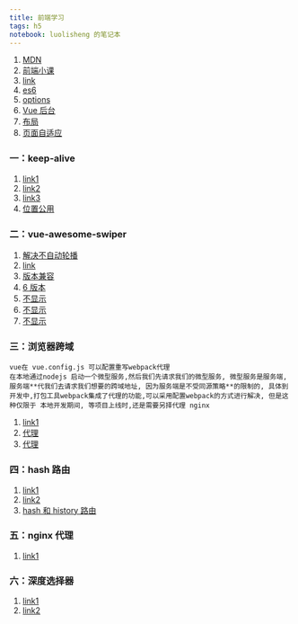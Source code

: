 ```yaml
---
title: 前端学习
tags: h5
notebook: luolisheng 的笔记本
---
```


1. [MDN](https://developer.mozilla.org/zh-CN/docs/Learn/Getting_started_with_the_web)
2. [前端小课](https://lefex.gitee.io/books/css-book/introduction.html)
3. [link](https://mp.weixin.qq.com/mp/appmsgalbum?__biz=MzI5MTY0ODAwNQ==&action=getalbum&album_id=1323274522820263937&scene=173&from_msgid=2247484083&from_itemidx=1&count=3&nolastread=1#wechat_redirect)
4. [es6](https://es6.ruanyifeng.com/?search=import&x=0&y=0#README)
5. [options](https://segmentfault.com/a/1190000021986078)
6. [Vue 后台](https://juejin.cn/post/6844903476661583880)
7. [布局](https://developer.mozilla.org/zh-CN/docs/Learn/CSS/CSS_layout/Introduction)
8. [页面自适应](https://blog.csdn.net/qq_29236119/article/details/112620932)

### 一：keep-alive

1. [link1](https://blog.csdn.net/w390058785/article/details/82814236)
2. [link2](https://segmentfault.com/a/1190000021201504)
3. [link3](https://segmentfault.com/a/1190000039058682)
4. [位置公用](https://juejin.cn/post/6844904178926485511)

### 二：vue-awesome-swiper

1. [解决不自动轮播](https://blog.csdn.net/qq_35893561/article/details/87920797)
2. [link](https://blog.csdn.net/echo_Ae/article/details/89451316)
3. [版本兼容](https://blog.csdn.net/gongzuoyongde/article/details/110390061)
4. [6 版本](https://segmentfault.com/q/1010000023481137)
5. [不显示](https://www.cnblogs.com/hanhanours/p/10792284.html)
6. [不显示](https://www.yisu.com/zixun/178311.html)
7. [不显示](https://blog.csdn.net/aaaaapipi/article/details/107689071)

### 三：浏览器跨域

```
vue在 vue.config.js 可以配置重写webpack代理
在本地通过nodejs 启动一个微型服务,然后我们先请求我们的微型服务, 微型服务是服务端, 服务端**代我们去请求我们想要的跨域地址, 因为服务端是不受同源策略**的限制的, 具体到开发中,打包工具webpack集成了代理的功能,可以采用配置webpack的方式进行解决, 但是这种仅限于 本地开发期间, 等项目上线时,还是需要另择代理 nginx
```

1. [link1](https://zhuanlan.zhihu.com/p/159060398)
2. [代理](https://blog.csdn.net/qq_34621851/article/details/106325132)
3. [代理](https://www.jianshu.com/p/3013fcdc9e2a)

### 四：hash 路由

1. [link1](https://www.cnblogs.com/kaituorensheng/p/3776527.html)
2. [link2](https://www.jianshu.com/p/2c07fbb52b45)
3. [hash 和 history 路由](https://zhuanlan.zhihu.com/p/130995492)

### 五：nginx 代理

1. [link1](https://segmentfault.com/a/1190000037557209)

### 六：深度选择器

1. [link1](https://www.cnblogs.com/CyLee/p/10006065.html)
2. [link2](https://blog.csdn.net/idomyway/article/details/94659598)
